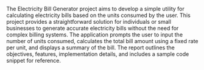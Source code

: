 The Electricity Bill Generator project aims to develop a simple utility for calculating electricity bills based on the units consumed by the user. This project provides a straightforward solution for individuals or small businesses to generate accurate electricity bills without the need for complex billing systems. The application prompts the user to input the number of units consumed, calculates the total bill amount using a fixed rate per unit, and displays a summary of the bill. The report outlines the objectives, features, implementation details, and includes a sample code snippet for reference.

